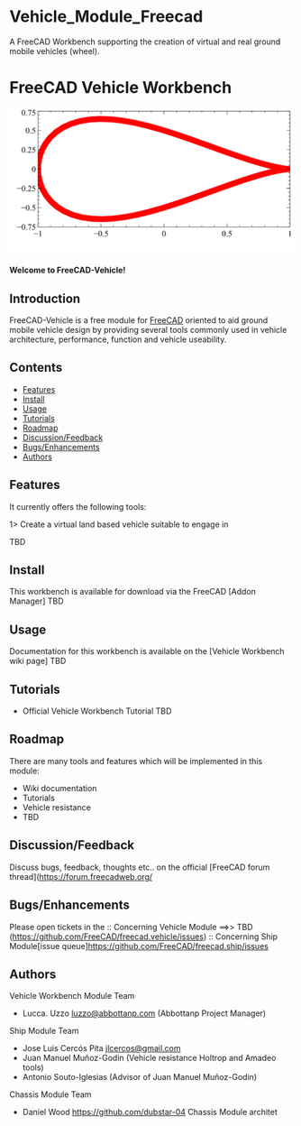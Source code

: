 # Vehicle_Module_Freecad
A FreeCAD Workbench supporting the creation of virtual and real ground mobile vehicles (wheel).

# FreeCAD Vehicle Workbench
                          
![Vehicle Workbench Logo](freecad/vehicle/resources/icons/VehicleWorkbench.svg)

**Welcome to FreeCAD-Vehicle!**

## Introduction
FreeCAD-Vehicle is a free module for [FreeCAD](https://www.freecadweb.org) oriented to aid ground mobile vehicle design by providing several tools commonly used in vehicle architecture, performance, function and vehicle useability.

## Contents
- [Features](#features)
- [Install](#install)
- [Usage](#usage)
- [Tutorials](#tutorials)
- [Roadmap](#roadmap)
- [Discussion/Feedback](#discussionfeedback)
- [Bugs/Enhancements](#bugsenhancements)
- [Authors](#authors)

## Features
It currently offers the following tools:

1> Create a virtual land based vehicle suitable to engage in 

TBD

## Install

This workbench is available for download via the FreeCAD [Addon Manager] TBD 

## Usage

Documentation for this workbench is available on the [Vehicle Workbench wiki page] TBD

## Tutorials

* Official Vehicle Workbench Tutorial TBD

## Roadmap

There are many tools and features which will be implemented in this module:

 - Wiki documentation
 - Tutorials
 - Vehicle resistance
 - TBD

## Discussion/Feedback

Discuss bugs, feedback, thoughts etc.. on the official [FreeCAD forum thread](https://forum.freecadweb.org/

## Bugs/Enhancements

Please open tickets in the 
:: Concerning Vehicle Module ==>> TBD (https://github.com/FreeCAD/freecad.vehicle/issues)
:: Concerning Ship Module[issue queue]https://github.com/FreeCAD/freecad.ship/issues

## Authors
Vehicle Workbench Module Team
 - Lucca. Uzzo <luzzo@abbottanp.com> (Abbottanp Project Manager)
 
 Ship Module Team
 - Jose Luis Cercós Pita <jlcercos@gmail.com>
 - Juan Manuel Muñoz-Godin (Vehicle resistance Holtrop and Amadeo tools)
 - Antonio Souto-Iglesias (Advisor of Juan Manuel Muñoz-Godin)
 
 Chassis Module Team
 - Daniel Wood <https://github.com/dubstar-04> Chassis Module architet

